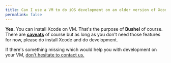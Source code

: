 ```yaml
---
title: Can I use a VM to do iOS development on an older version of Xcode?
permalink: false
---
```


**Yes.** You can install Xcode on VM. That's the purpose of **Bushel** of course. There are [**caveats**](#apple-account) of course but as long as you don't need those features for now, please do install Xcode and do development.

If there's something missing which would help you with development on your VM, [don't hesitate to contact us.](#how-to-post-feature-request-or-feedback)